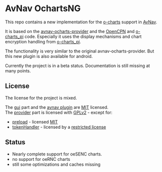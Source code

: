 AvNav OchartsNG
===============
This repo contains a new implementation for the [o-charts](https://o-charts.org/?lng=en) support in [AvNav](https://www.wellenvogel.net/software/avnav/docs/hints/ocharts.html?lang=en).

It is based on the [avnav-ocharts-provider](https://github.com/wellenvogel/avnav-ocharts-provider) and the [OpenCPN](https://github.com/OpenCPN/OpenCPN) and [o-charts_pi](https://github.com/bdbcat/o-charts_pi) code. Especially it uses the display mechanisms and chart encryption handling from [o-charts_pi](https://github.com/bdbcat/o-charts_pi).

The functionality is very similar to the original avnav-ocharts-provider. But this new plugin is also available for android.

Currently the project is in a beta status. 
Documentation is still missing at many points.

License
-------
The license for the project is mixed.

The [gui](gui/) part and the [avnav plugin](avnav-plugin/) are [MIT](LicenseMIT.md) licensed.<br>
The [provider](provider/) part is licensed with [GPLv2](LicenseGPL.md) - except for:
  * [preload](provider/preload/) - licensed [MIT](LicenseMIT.md)
  * [tokenHandler](provider/tokenHandler/) - licensed by a [restricted license](LicenseP.md)


Status
------
  * Nearly complete support for oeSENC charts.
  * no support for oeRNC charts
  * still some optimizations and caches missing
